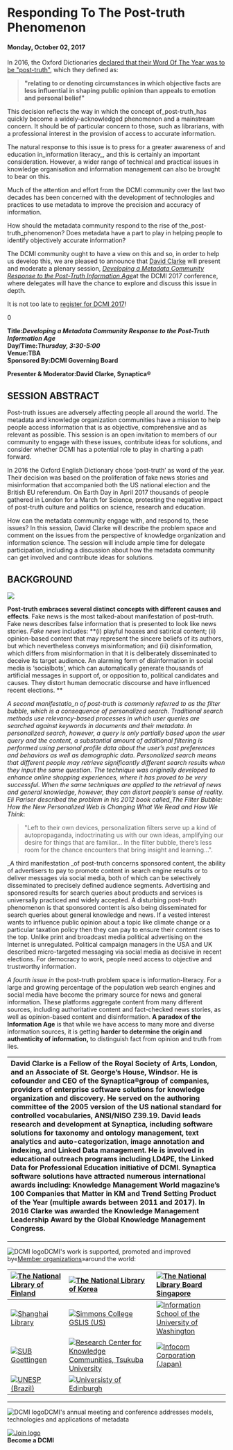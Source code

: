 # Responding To The Post-truth Phenomenon

#### Monday, October 02, 2017

In 2016, the Oxford Dictionaries [declared that their Word Of The Year was to be "post-truth"](https://en.oxforddictionaries.com/word-of-the-year/word-of-the-year-2016), which they defined as:

> **"relating to or denoting circumstances in which objective facts are less influential in shaping public opinion than appeals to emotion and personal belief"**

This decision reflects the way in which the concept of\_post-truth\_has quickly become a widely-acknowledged phenomenon and a mainstream concern. It should be of particular concern to those, such as librarians, with a professional interest in the provision of access to accurate information.

The natural response to this issue is to press for a greater awareness of and education in_information literacy_, and this is certainly an important consideration. However, a wider range of technical and practical issues in knowledge organisation and information management can also be brought to bear on this.

Much of the attention and effort from the DCMI community over the last two decades has been concerned with the development of technologies and practices to use metadata to improve the precision and accuracy of information.

How should the metadata community respond to the rise of the\_post-truth\_phenomenon? Does metadata have a part to play in helping people to identify objectively accurate information?

The DCMI community ought to have a view on this and so, in order to help us develop this, we are pleased to announce that [David Clarke](https://davidclarke.blog/) will present and moderate a plenary session, [_Developing a Metadata Community Response to the Post-Truth Information Age_](http://dcevents.dublincore.org/IntConf/index/pages/view/sp17-postTruth)at the DCMI 2017 conference, where delegates will have the chance to explore and discuss this issue in depth.

It is not too late to [register for DCMI 2017](http://dcevents.dublincore.org/IntConf/index/pages/view/reg17)!

0

**Title:**_**Developing a Metadata Community Response to the Post-Truth Information Age**_  
**Day/Time:**_**Thursday, 3:30-5:00**_  
**Venue:TBA**  
**Sponsored By:DCMI Governing Board**

**Presenter & Moderator:David Clarke, Synaptica®**

## **SESSION ABSTRACT**

Post-truth issues are adversely affecting people all around the world. The metadata and knowledge organization communities have a mission to help people access information that is as objective, comprehensive and as relevant as possible. This session is an open invitation to members of our community to engage with these issues, contribute ideas for solutions, and consider whether DCMI has a potential role to play in charting a path forward.

In 2016 the Oxford English Dictionary chose ‘post-truth’ as word of the year. Their decision was based on the proliferation of fake news stories and misinformation that accompanied both the US national election and the British EU referendum. On Earth Day in April 2017 thousands of people gathered in London for a March for Science, protesting the negative impact of post-truth culture and politics on science, research and education.

How can the metadata community engage with, and respond to, these issues? In this session, David Clarke will describe the problem space and comment on the issues from the perspective of knowledge organization and information science. The session will include ample time for delegate participation, including a discussion about how the metadata community can get involved and contribute ideas for solutions.

## **BACKGROUND**

[![](http://dcevents.dublincore.org/public/dc-images/YouTube.png)](https://youtu.be/EBczv-aiIbs)

**Post-truth embraces several distinct concepts with different causes and effects**. Fake news is the most talked-about manifestation of post–truth. Fake news describes false information that is presented to look like news stories. _Fake news_ includes: **\(i\) playful hoaxes and satirical content; \(ii\) opinion-based content that may represent the sincere beliefs of its authors, but which nevertheless conveys misinformation; and \(iii\) disinformation, which differs from misinformation in that it is deliberately disseminated to deceive its target audience. An alarming form of disinformation in social media is ‘socialbots’, which can automatically generate thousands of artificial messages in support of, or opposition to, political candidates and causes. They distort human democratic discourse and have influenced recent elections. **

_A second manifestatio\_n of post-truth is commonly referred to as the filter bubble, which is a consequence of personalized search. Traditional search methods use relevancy-based processes in which user queries are searched against keywords in documents and their metadata. In personalized search, however, a query is only partially based upon the user query and the content, a substantial amount of additional filtering is performed using personal profile data about the user’s past preferences and behaviors as well as demographic data. Personalized search means that different people may retrieve significantly different search results when they input the same question. The technique was originally developed to enhance online shopping experiences, where it has proved to be very successful. When the same techniques are applied to the retrieval of news and general knowledge, however, they can distort people’s sense of reality. Eli Pariser described the problem in his 2012 book called\_The Filter Bubble: How the New Personalized Web is Changing What We Read and How We Think_:

> "Left to their own devices, personalization filters serve up a kind of autopropaganda, indoctrinating us with our own ideas, amplifying our desire for things that are familiar… In the filter bubble, there’s less room for the chance encounters that bring insight and learning…".

\_A third manifestation \_of post-truth concerns sponsored content, the ability of advertisers to pay to promote content in search engine results or to deliver messages via social media, both of which can be selectively disseminated to precisely defined audience segments. Advertising and sponsored results for search queries about products and services is universally practiced and widely accepted. A disturbing post-truth phenomenon is that sponsored content is also being disseminated for search queries about general knowledge and news. If a vested interest wants to influence public opinion about a topic like climate change or a particular taxation policy then they can pay to ensure their content rises to the top. Unlike print and broadcast media political advertising on the Internet is unregulated. Political campaign managers in the USA and UK described micro-targeted messaging via social media as decisive in recent elections. For democracy to work, people need access to objective and trustworthy information.

_A fourth issue in_ the post-truth problem space is information-literacy. For a large and growing percentage of the population web search engines and social media have become the primary source for news and general information. These platforms aggregate content from many different sources, including authoritative content and fact-checked news stories, as well as opinion-based content and disinformation. **A paradox of the Information Age** is that while we have access to many more and diverse information sources, it is getting **harder to determine the origin and authenticity of information,** to distinguish fact from opinion and truth from lies.

| David Clarke is a Fellow of the Royal Society of Arts, London, and an Associate of St. George’s House, Windsor. He is cofounder and CEO of the Synaptica®group of companies, providers of enterprise software solutions for knowledge organization and discovery. He served on the authoring committee of the 2005 version of the US national standard for controlled vocabularies, ANSI/NISO Z39.19. David leads research and development at Synaptica, including software solutions for taxonomy and ontology management, text analytics and auto-categorization, image annotation and indexing, and Linked Data management. He is involved in educational outreach programs including LD4PE, the Linked Data for Professional Education initiative of DCMI. Synaptica software solutions have attracted numerous international awards including: Knowledge Management World magazine’s 100 Companies that Matter in KM and Trend Setting Product of the Year \(multiple awards between 2011 and 2017\). In 2016 Clarke was awarded the Knowledge Management Leadership Award by the Global Knowledge Management Congress. |
| :--- |


  


  


---

![](http://dcevents.dublincore.org/public/dc-images/DCMI_logo_cropped.jpg "DCMI logo")DCMI's work is supported, promoted and improved by«[Member organizations](http://dublincore.org/about/membershipPrograms/)»around the world:

| [![](http://dcevents.dublincore.org/public/dc-images/Black_eng.png "The National Library of Finland")](http://www.nationallibrary.fi/) | [![](http://dcevents.dublincore.org/public/dc-images/nlk_LI_small.gif "The National Library of Korea")](http://www.nl.go.kr/english/index.jsp) | [![](http://dcevents.dublincore.org/public/dc-images/nlbsin_small.gif "The National Library Board Singapore")](http://www.nlb.gov.sg/) |
| :--- | :--- | :--- |
| [![](http://dcevents.dublincore.org/public/dc-images/Shanghai-logo.png "Shanghai Library")](http://www.library.sh.cn/) | [![](http://dcevents.dublincore.org/public/dc-images/Simmons-500.jpg "Simmons College GSLIS \(US\)")](http://www.simmons.edu/gslis/) | [![](http://dcevents.dublincore.org/public/dc-images/ischool-UW.jpg "Information School of the University of Washington")](http://ischool.uw.edu/) |
| [![](http://dcevents.dublincore.org/public/dc-images/SUB_links_blau.jpg "SUB Goettingen")](https://www.sub.uni-goettingen.de/en/news/) | [![](http://dcevents.dublincore.org/public/dc-images/tsukuba-265px.jpg "Research Center for Knowledge Communities, Tsukuba University")](http://www.kc.tsukuba.ac.jp/index_en.html) | [![](http://dcevents.dublincore.org/public/dc-images/infocom_small.gif "Infocom Corporation \(Japan\)")](http://www.infocom.co.jp/das/index-e.html) |
| [![](http://dcevents.dublincore.org/public/dc-images/unesp.png "UNESP \(Brazil\)")](http://www.unesp.br/international/) | [![](http://dcevents.dublincore.org/public/dc-images/edinburgh-logo.png "Universisty of Edinburgh")](http://www.ed.ac.uk/home) |  |

---

![](http://dcevents.dublincore.org/public/dc-images/DCMI_logo_cropped.jpg "DCMI logo")DCMI's annual meeting and conference addresses models, technologies and applications of metadata

[![](http://dcevents.dublincore.org/public/dc-images/join_us-150.png "Join logo")](http://dublincore.org/support/)  
**Become a DCMI**

